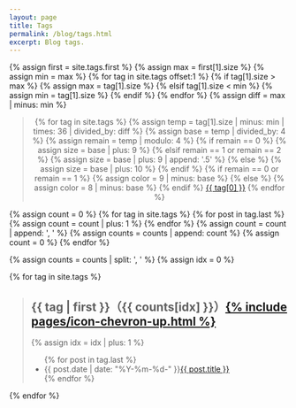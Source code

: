 ```yaml
---
layout: page
title: Tags
permalink: /blog/tags.html
excerpt: Blog tags.
---
```


{% assign first = site.tags.first %}
{% assign max = first[1].size %}
{% assign min = max %}
{% for tag in site.tags offset:1 %}
  {% if tag[1].size > max %}
    {% assign max = tag[1].size %}
  {% elsif tag[1].size < min %}
    {% assign min = tag[1].size %}
  {% endif %}
{% endfor %}
{% assign diff = max | minus: min %}

<center>
<blockquote id="tagcloud">
{% for tag in site.tags %}
  {% assign temp = tag[1].size | minus: min | times: 36 | divided_by: diff %}
  {% assign base = temp | divided_by: 4 %}
  {% assign remain = temp | modulo: 4 %}
  {% if remain == 0 %}
    {% assign size = base | plus: 9 %}
  {% elsif remain == 1 or remain == 2 %}
    {% assign size = base | plus: 9 | append: '.5' %}
  {% else %}
    {% assign size = base | plus: 10 %}
  {% endif %}
  {% if remain == 0 or remain == 1 %}
    {% assign color = 9 | minus: base %}
  {% else %}
    {% assign color = 8 | minus: base %}
  {% endif %}
  <a href="#{{ tag[0] }}" style="font-size: {{ size }}pt; color: #{{ color }}{{ color }}{{ color }};">{{ tag[0] }}</a>
{% endfor %}
</blockquote>
</center>

{% assign count = 0 %}
{% for tag in site.tags %}
  {% for post in tag.last %}
    {% assign count = count | plus: 1 %}
  {% endfor %}
  {% assign count = count | append: ', ' %}
  {% assign counts = counts | append: count %}
  {% assign count = 0 %}
{% endfor %}

{% assign counts = counts | split: ', ' %}
{% assign idx = 0 %}

{% for tag in site.tags %}
<blockquote>
  <h2 id="{{ tag[0] }}">{{ tag | first }}（{{ counts[idx] }}）<a href="#tagcloud">{% include pages/icon-chevron-up.html %}</a></h2>
    {% assign idx = idx | plus: 1 %}
  <ul class="tag-list">
    {% for post in tag.last %}
    <li>{{ post.date | date: "%Y-%m-%d-" }}<a href="{{ post.url }}">{{ post.title }}</a></li>
    {% endfor %}
  </ul>
</blockquote>
{% endfor %}
